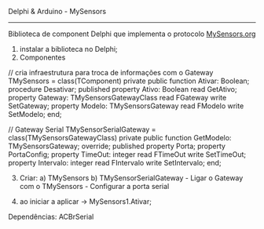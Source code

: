 Delphi & Arduino - MySensors <hr>

Biblioteca de component Delphi que implementa o protocolo  <a href="http://www.mysensors.org"> MySensors.org </a>

1) instalar a biblioteca no Delphi;
2) Componentes
  
  // cria infraestrutura para troca de informações com o Gateway
  TMySensors = class(TComponent)
  private
  public
    function Ativar: Boolean;
    procedure Desativar;
  published
    property Ativo: Boolean read GetAtivo;
    property Gateway: TMySensorsGatewayClass read FGateway write SetGateway;
    property Modelo: TMySensorsGateway read FModelo write SetModelo;
 end;

  // Gateway Serial
  TMySensorSerialGateway = class(TMySensorsGatewayClass)
  private
  public
    function GetModelo: TMySensorsGateway; override;
  published
    property Porta;
    property PortaConfig;
    property TimeOut: integer read FTimeOut write SetTimeOut;
    property Intervalo: integer read FIntervalo write SetIntervalo;
  end;
  
3) Criar: a) TMySensors   b) TMySensorSerialGateway
          - Ligar o Gateway com o TMySensors
          - Configurar a porta serial
          
4) ao iniciar a aplicar ->    MySensors1.Ativar;


Dependências: ACBrSerial
          
          
          
  
  
